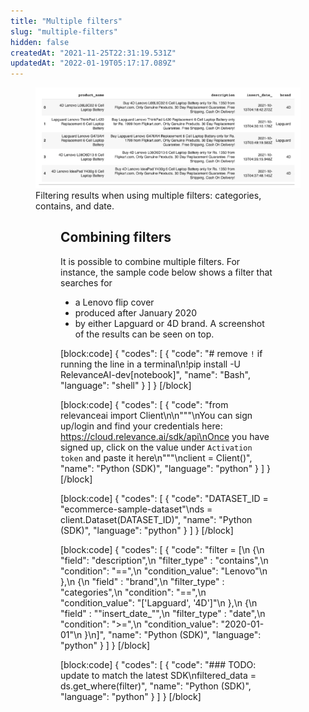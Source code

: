 ```yaml
---
title: "Multiple filters"
slug: "multiple-filters"
hidden: false
createdAt: "2021-11-25T22:31:19.531Z"
updatedAt: "2022-01-19T05:17:17.089Z"
---
```

<figure>
<img src="https://github.com/RelevanceAI/RelevanceAI-readme-docs/blob/v1.4.5/docs_template/general-features/_assets/multiple-filters.png?raw=true" width="1009" alt="combined filters.png" />
<figcaption>Filtering results when using multiple filters: categories, contains, and date.</figcaption>
<figure>

## Combining filters
It is possible to combine multiple filters. For instance, the sample code below shows a filter that searches for
* a Lenovo flip cover
* produced after January 2020
* by either Lapguard or 4D brand.
A screenshot of the results can be seen on top.

[block:code]
{
  "codes": [
    {
      "code": "# remove `!` if running the line in a terminal\n!pip install -U RelevanceAI-dev[notebook]",
      "name": "Bash",
      "language": "shell"
    }
  ]
}
[/block]

[block:code]
{
  "codes": [
    {
      "code": "from relevanceai import Client\n\n\"\"\"\nYou can sign up/login and find your credentials here: https://cloud.relevance.ai/sdk/api\nOnce you have signed up, click on the value under `Activation token` and paste it here\n\"\"\"\nclient = Client()",
      "name": "Python (SDK)",
      "language": "python"
    }
  ]
}
[/block]

[block:code]
{
  "codes": [
    {
      "code": "DATASET_ID = \"ecommerce-sample-dataset\"\nds = client.Dataset(DATASET_ID)",
      "name": "Python (SDK)",
      "language": "python"
    }
  ]
}
[/block]

[block:code]
{
  "codes": [
    {
      "code": "filter = [\n    {\n        \"field\": \"description\",\n        \"filter_type\" : \"contains\",\n        \"condition\": \"==\",\n        \"condition_value\": \"Lenovo\"\n    },\n    {\n        \"field\" : \"brand\",\n        \"filter_type\" : \"categories\",\n        \"condition\": \"==\",\n        \"condition_value\": \"['Lapguard', '4D']\"\n    },\n    {\n        \"field\" : \"\"insert_date_\"\",\n        \"filter_type\" : \"date\",\n        \"condition\": \">=\",\n        \"condition_value\": \"2020-01-01\"\n    }\n]",
      "name": "Python (SDK)",
      "language": "python"
    }
  ]
}
[/block]

[block:code]
{
  "codes": [
    {
      "code": "### TODO: update to match the latest SDK\nfiltered_data = ds.get_where(filter)",
      "name": "Python (SDK)",
      "language": "python"
    }
  ]
}
[/block]


